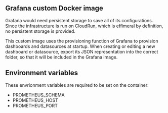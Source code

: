 ## Grafana custom Docker image

Grafana would need persistent storage to save all of its configurations.
Since the infrastructure is run on CloudRun, which is effimeral by definition, no persistent storage is provided.

This custom image uses the provisioning function of Grafana to provision dashboards and datasources at startup.
When creating or editing a new dashboard or datasource, export its JSON representation into the correct folder, so that it will be included in the Grafana image.

## Environment variables
These envrionment variables are required to be set on the container:
- PROMETHEUS_SCHEMA
- PROMETHEUS_HOST
- PROMETHEUS_PORT